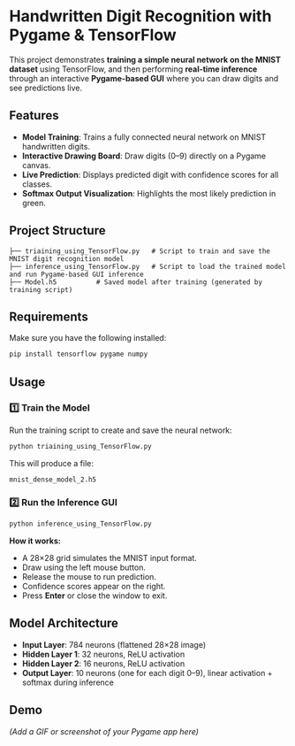 # Handwritten Digit Recognition with Pygame & TensorFlow

This project demonstrates **training a simple neural network on the MNIST dataset** using TensorFlow, and then performing **real-time inference** through an interactive **Pygame-based GUI** where you can draw digits and see predictions live.

## Features
- **Model Training**: Trains a fully connected neural network on MNIST handwritten digits.
- **Interactive Drawing Board**: Draw digits (0–9) directly on a Pygame canvas.
- **Live Prediction**: Displays predicted digit with confidence scores for all classes.
- **Softmax Output Visualization**: Highlights the most likely prediction in green.

## Project Structure
```
├── triaining_using_TensorFlow.py   # Script to train and save the MNIST digit recognition model
├── inference_using_TensorFlow.py   # Script to load the trained model and run Pygame-based GUI inference
├── Model.h5          # Saved model after training (generated by training script)
```

## Requirements
Make sure you have the following installed:
```bash
pip install tensorflow pygame numpy
```

## Usage

### 1️⃣ Train the Model
Run the training script to create and save the neural network:
```bash
python triaining_using_TensorFlow.py
```
This will produce a file:
```
mnist_dense_model_2.h5
```

### 2️⃣ Run the Inference GUI
```bash
python inference_using_TensorFlow.py
```
**How it works:**
- A 28×28 grid simulates the MNIST input format.
- Draw using the left mouse button.
- Release the mouse to run prediction.
- Confidence scores appear on the right.
- Press **Enter** or close the window to exit.

## Model Architecture
- **Input Layer**: 784 neurons (flattened 28×28 image)
- **Hidden Layer 1**: 32 neurons, ReLU activation
- **Hidden Layer 2**: 16 neurons, ReLU activation
- **Output Layer**: 10 neurons (one for each digit 0–9), linear activation + softmax during inference

## Demo
*(Add a GIF or screenshot of your Pygame app here)*

